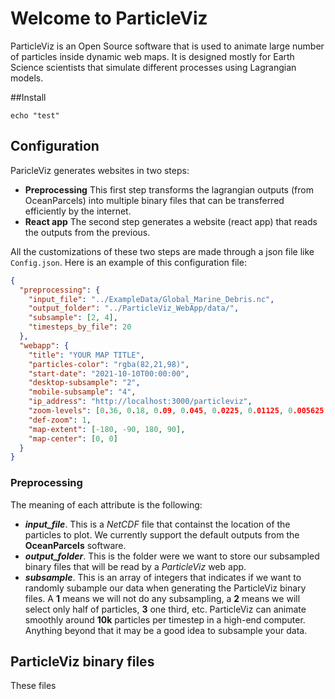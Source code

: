 # Welcome to ParticleViz
ParticleViz is an Open Source software that is used to animate
large number of particles inside dynamic web maps.
It is designed mostly for Earth Science scientists
that simulate different processes using Lagrangian models.

##Install

```shell
echo "test"
```

## Configuration
ParicleViz generates websites in two steps:

* **Preprocessing** This first step transforms the 
lagrangian outputs (from OceanParcels) into multiple
binary files that can be transferred efficiently by
the internet. 
* **React app** The second step generates a website
  (react app) that reads the outputs from the previous.

All the customizations of these two steps are made through
a json file like `Config.json`. Here is an example
of this configuration file:

```json
{
  "preprocessing": {
    "input_file": "../ExampleData/Global_Marine_Debris.nc",
    "output_folder": "../ParticleViz_WebApp/data/",
    "subsample": [2, 4],
    "timesteps_by_file": 20
  },
  "webapp": {
    "title": "YOUR MAP TITLE",
    "particles-color": "rgba(82,21,98)",
    "start-date": "2021-10-10T00:00:00",
    "desktop-subsample": "2",
    "mobile-subsample": "4",
    "ip_address": "http://localhost:3000/particleviz",
    "zoom-levels": [0.36, 0.18, 0.09, 0.045, 0.0225, 0.01125, 0.005625, 0.0028125, 0.00140625],
    "def-zoom": 1,
    "map-extent": [-180, -90, 180, 90],
    "map-center": [0, 0]
  }
}
```
### Preprocessing
The meaning of each attribute is the following:
* ***input_file***. This is a *NetCDF* file that containst
the location of the particles to plot. We currently support the
default outputs from the **OceanParcels** software.
* ***output_folder***. This is the folder were we want to 
store our subsampled binary files that will be read by a *ParticleViz*
web app. 
* ***subsample***. This is an array of integers that indicates 
if we want to randomly subample our data when generating the
ParticleViz binary files. A **1** means we will not do
any subsampling, a **2** means we will select only half
of particles, **3** one third, etc. ParticleViz
can animate smoothly around **10k** particles per timestep 
in a high-end computer. Anything beyond that it may be
a good idea to subsample your data. 

## ParticleViz binary files
These files 
